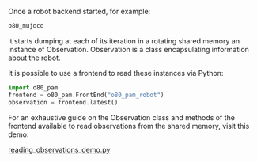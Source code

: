 Once a robot backend started, for example:

```bash
o80_mujoco
```

it starts dumping at each of its iteration in a rotating shared memory an instance of Observation. Observation is a class encapsulating information about the robot.

It is possible to use a frontend to read these instances via Python:

```python
import o80_pam
frontend = o80_pam.FrontEnd("o80_pam_robot")
observation = frontend.latest()
```
For an exhaustive guide on the Observation class and methods of the frontend available to read observations from the shared memory, visit this demo:

[reading_observations_demo.py](https://github.com/intelligent-soft-robots/o80_pam/blob/master/demos/reading_observations_demo.py)

 


